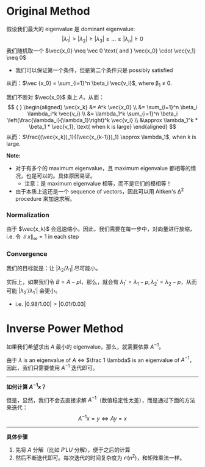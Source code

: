 # Original Method

假设我们最大的 eigenvalue 是 dominant eigenvalue:
$$
|\lambda_1| > |\lambda_2| \geq |\lambda_3| \geq \dots \geq |\lambda_n| \geq 0
$$
我们随机取一个 $\vec{x_0} \neq \vec 0 \text{ and } \vec{x_0} \cdot \vec{v_1} \neq 0$

- 我们可以保证第一个条件，但是第二个条件只是 possibly satisfied

从而：$\vec {x_0} = \sum_{i=1}^n \beta_i \vec{v_i}$, where &beta;<sub>1</sub> &ne; 0.

我们不断对 $\vec{x_0}$ 乘上 $A$，从而：
$$ { }
\begin{aligned}
\vec{x_k} &= A^k \vec{x_0} \\
&= \sum_{i=1}^n \beta_i \lambda_i^k \vec{v_i} \\
&= \lambda_1^k \sum_{i=1}^n \beta_i \left(\frac{\lambda_i}{\lambda_1}\right)^k \vec{v_i} \\
&\approx \lambda_1^k * \beta_1 * \vec{v_1}, \text{ when k is large}
\end{aligned}
$$
从而：$\frac{(\vec{x_k})_1}{(\vec{x_{k-1}})_1} \approx \lambda_1$​, when k is large.

**Note:**

- 对于有多个的 maximum eigenvalue，且 maximum eigenvalue 都相等的情况，也是可以的。具体原因易证。
    - 注意：是 maximum eigenvalue 相等，而不是它们的模相等！
- 由于本质上这还是一个 sequence of vectors，因此可以用 Aitken's &Delta;<sup>2</sup> procedure 来加速求解。

### Normalization

由于 $\vec{x_k}$ 会迅速缩小，因此，我们需要在每一步中，对向量进行放缩，i.e. 令 $\|x\|_\infty = 1$ in each step

### Convergence

我们的目标就是：让 $|\lambda_2 / \lambda_1|$ 尽可能小。

实际上，如果我们令 $B = A - pI$，那么，就会有 $\lambda_1' = \lambda_1 - p, \lambda_2' = \lambda_2 - p$，从而可能 $|\lambda_2' / \lambda_1'|$ 会更小。

- i.e. $|0.98 / 1.00| > |0.01 / 0.03|$

# Inverse Power Method

如果我们希望求出 $A$ 最小的 eigenvalue，那么，就需要依靠 $A^{-1}$。

由于 $\lambda$ is an eigenvalue of $A$ &iff; $\frac 1 \lambda$ is an eigenvalue of $A^{-1}$，因此，我们只需要使用 $A^{-1}$ 迭代即可。

---

**如何计算 $A^{-1}x$？**

但是，显然，我们不会去直接求解 $A^{-1}$（数值稳定性太差），而是通过下面的方法来迭代：
$$
A^{-1}x = y \iff Ay = x
$$

---

**具体步骤**

1. 先将 $A$ 分解（比如 $P'LU$ 分解），便于之后的计算
2. 然后不断迭代即可。每次迭代的时间复杂度为 $\mathcal O(n^2)$，和矩阵乘法一样。

